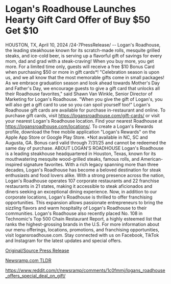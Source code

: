 # Logan's Roadhouse Launches Hearty Gift Card Offer of Buy $50 Get $10

HOUSTON, TX, April 10, 2024 /24-7PressRelease/ -- Logan's Roadhouse, the leading steakhouse known for its scratch-made rolls, mesquite grilled steaks, and ice-cold beer, is serving up a flavorful gift of savings for every mom, dad and grad with a steak-craving! When you buy more, you get more. For a limited time only, guests will receive a free $10 Bonus Card when purchasing $50 or more in gift cards*!  "Celebration season is upon us, and we all know that the most memorable gifts come in small packages! As we embrace graduation season and look ahead towards Mother's Day and Father's Day, we encourage guests to give a gift card that unlocks all their Roadhouse favorites," said Shawn Van Winkle, Senior Director of Marketing for Logan's Roadhouse. "When you give the gift of Logan's, you will also get a gift card to use so you can spoil yourself too!"   Logan's Roadhouse gift cards are available for purchase in-restaurant and online. To purchase gift cards, visit https://logansroadhouse.com/gift-cards/ or visit your nearest Logan's Roadhouse location. Find your nearest Roadhouse at https://logansroadhouse.com/locations/. To create a Logan's Rewards profile, download the free mobile application "Logan's Rewards" on the Apple App Store or Google Play Store.   *Not available in NC, SC and Augusta, GA. Bonus card valid through 7/31/25 and cannot be redeemed the same day of purchase.  ABOUT LOGAN'S ROADHOUSE Logan's Roadhouse is a leading steakhouse headquartered in Houston, Texas, known for its mouthwatering mesquite wood-grilled steaks, famous rolls, and American-inspired signature favorites. With a rich legacy spanning more than three decades, Logan's Roadhouse has become a beloved destination for steak enthusiasts and food lovers alike.   With a strong presence across the nation, Logan's Roadhouse operates 107 corporate restaurants and 22 franchise restaurants in 21 states, making it accessible to steak aficionados and diners seeking an exceptional dining experience. Now, in addition to our corporate locations, Logan's Roadhouse is thrilled to offer franchising opportunities. This expansion allows passionate entrepreneurs to bring the sizzling flavors and warm hospitality of Logan's Roadhouse to their communities. Logan's Roadhouse also recently placed No. 108 in Technomic's Top 500 Chain Restaurant Report, a highly esteemed list that ranks the highest-grossing brands in the U.S.   For more information about our menu offerings, locations, promotions, and franchising opportunities, visit logansroadhouse.com. Stay connected with us on Facebook, TikTok and Instagram for the latest updates and special offers. 

[Original/Source Press Release](https://www.24-7pressrelease.com/press-release/509934/logans-roadhouse-launches-hearty-gift-card-offer-of-buy-50-get-10)
                    

[Newsramp.com TLDR](None) 

https://www.reddit.com/r/newsramp/comments/1c0fmmj/logans_roadhouse_offers_special_deal_on_gift/